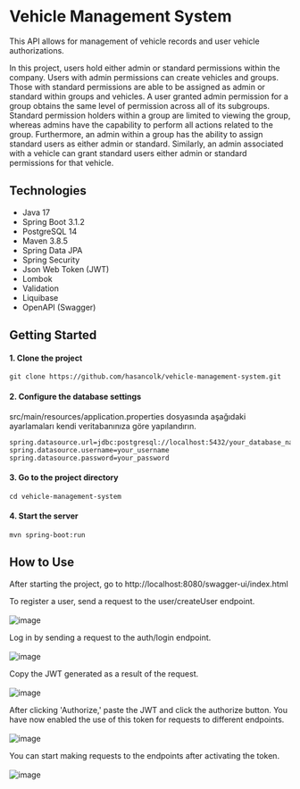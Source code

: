 # Vehicle Management System

This API allows for management of vehicle records and user vehicle authorizations.

In this project, users hold either admin or standard permissions within the company. Users with admin permissions can create vehicles and groups.
Those with standard permissions are able to be assigned as admin or standard within groups and vehicles.
A user granted admin permission for a group obtains the same level of permission across all of its subgroups.
Standard permission holders within a group are limited to viewing the group, whereas admins have the capability to perform all actions related to the group.
Furthermore, an admin within a group has the ability to assign standard users as either admin or standard.
Similarly, an admin associated with a vehicle can grant standard users either admin or standard permissions for that vehicle.


## Technologies

- Java 17
- Spring Boot 3.1.2
- PostgreSQL 14
- Maven 3.8.5
- Spring Data JPA
- Spring Security
- Json Web Token (JWT)
- Lombok
- Validation
- Liquibase
- OpenAPI (Swagger)


## Getting Started

#### 1. Clone the project
```shell
git clone https://github.com/hasancolk/vehicle-management-system.git
```
#### 2. Configure the database settings
src/main/resources/application.properties dosyasında aşağıdaki ayarlamaları kendi veritabanınıza göre yapılandırın.
```shell
spring.datasource.url=jdbc:postgresql://localhost:5432/your_database_name
spring.datasource.username=your_username
spring.datasource.password=your_password
```
#### 3. Go to the project directory
```shell
cd vehicle-management-system
```
#### 4. Start the server
```shell
mvn spring-boot:run
```

## How to Use
After starting the project, go to http://localhost:8080/swagger-ui/index.html

To register a user, send a request to the user/createUser endpoint.<br><br>
![image](https://github.com/hasancolk/vehicle-yedek/assets/70701060/bd44eba4-73f4-476a-890e-a3a9a4a26596)

Log in by sending a request to the auth/login endpoint. <br><br>
![image](https://github.com/hasancolk/vehicle-yedek/assets/70701060/789cd07d-3639-4a1f-a7bf-1766b223fc57)

Copy the JWT generated as a result of the request. <br><br>
![image](https://github.com/hasancolk/vehicle-yedek/assets/70701060/16de40cd-7a70-4b66-9a6c-f7e18fbc9b1d)

After clicking 'Authorize,' paste the JWT and click the authorize button. You have now enabled the use of this token for requests to different endpoints. <br><br>
![image](https://github.com/hasancolk/vehicle-yedek/assets/70701060/cdff478b-860c-4e5e-9ea4-fb64e8d2cd78)

You can start making requests to the endpoints after activating the token. <br><br>
![image](https://github.com/hasancolk/vehicle-yedek/assets/70701060/51743c1c-c0d8-44b5-8b3b-a32f731d16c4)
